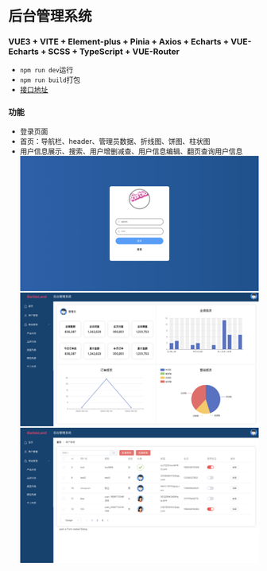 # 后台管理系统
### **VUE3 + VITE + Element-plus + Pinia + Axios + Echarts + VUE-Echarts + SCSS + TypeScript + VUE-Router**
- ```npm run dev```运行
- ```npm run build```打包
- [接口地址](http://150.158.18.90:30002/swagger-ui.html?urls.primaryName=beApis#/%E7%94%A8%E6%88%B7%E7%AE%A1%E7%90%86%E6%8E%A5%E5%8F%A3/updateUserByIdUsingPUT)
### 功能
* 登录页面
* 首页：导航栏、header、管理员数据、折线图、饼图、柱状图
* 用户信息展示、搜索、用户增删减查、用户信息编辑、翻页查询用户信息
![avatar](./src/assets/login.png)
![avatar](./src/assets/home.png)
![avatar](./src/assets/user.png)

